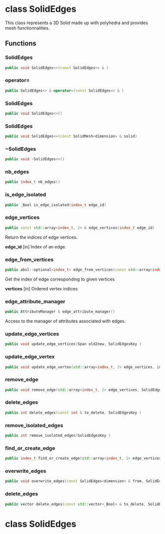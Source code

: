 # class SolidEdges


 This class represents a 3D Solid made up with polyhedra and provides mesh functionnalities.



## Functions

### SolidEdges

```cpp
public void SolidEdges<>(const SolidEdges<> & )
```


### operator=

```cpp
public SolidEdges<> & operator=(const SolidEdges<> & )
```


### SolidEdges

```cpp
public void SolidEdges<>()
```


### SolidEdges

```cpp
public void SolidEdges<>(const SolidMesh<dimension> & solid)
```


### ~SolidEdges

```cpp
public void ~SolidEdges<>()
```


### nb_edges

```cpp
public index_t nb_edges()
```


### is_edge_isolated

```cpp
public _Bool is_edge_isolated(index_t edge_id)
```


### edge_vertices

```cpp
public const std::array<index_t, 2> & edge_vertices(index_t edge_id)
```


 Return the indices of edge vertices.

**edge_id** [in] Index of an edge.

### edge_from_vertices

```cpp
public absl::optional<index_t> edge_from_vertices(const std::array<index_t, 2> & vertices)
```


 Get the index of edge corresponding to given vertices

**vertices** [in] Ordered vertex indices

### edge_attribute_manager

```cpp
public AttributeManager & edge_attribute_manager()
```


 Access to the manager of attributes associated with edges.

### update_edge_vertices

```cpp
public void update_edge_vertices(Span old2new, SolidEdgesKey )
```


### update_edge_vertex

```cpp
public void update_edge_vertex(std::array<index_t, 2> edge_vertices, index_t edge_vertex_id, index_t new_vertex_id, SolidEdgesKey )
```


### remove_edge

```cpp
public void remove_edge(std::array<index_t, 2> edge_vertices, SolidEdgesKey )
```


### delete_edges

```cpp
public int delete_edges(const int & to_delete, SolidEdgesKey )
```


### remove_isolated_edges

```cpp
public int remove_isolated_edges(SolidEdgesKey )
```


### find_or_create_edge

```cpp
public index_t find_or_create_edge(std::array<index_t, 2> edge_vertices, SolidEdgesKey )
```


### overwrite_edges

```cpp
public void overwrite_edges(const SolidEdges<dimension> & from, SolidEdgesKey )
```


### delete_edges

```cpp
public vector delete_edges(const std::vector<_Bool> & to_delete, SolidEdgesKey )
```



# class SolidEdges

